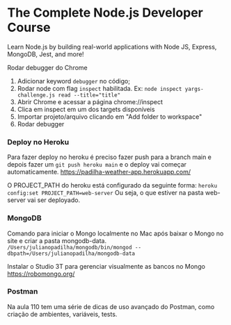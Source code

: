 # The Complete Node.js Developer Course
Learn Node.js by building real-world applications with Node JS, Express, MongoDB, Jest, and more!

Rodar debugger do Chrome
1. Adicionar keyword `debugger` no código;
2. Rodar node com flag `inspect` habilitada. Ex: `node inspect yargs-challenge.js read --title="title"`
3. Abrir Chrome e acessar a página chrome://inspect
4. Clica em inspect em um dos targets disponíveis
5. Importar projeto/arquivo clicando em "Add folder to workspace"
6. Rodar debugger

### Deploy no Heroku
Para fazer deploy no heroku é preciso fazer push para a branch main e depois fazer um `git push heroku main` e o deploy vai começar automaticamente.
https://padilha-weather-app.herokuapp.com/

O PROJECT_PATH do heroku está configurado da seguinte forma:
`heroku config:set PROJECT_PATH=web-server`
Ou seja, o que estiver na pasta web-server vai ser deployado.

### MongoDB
Comando para iniciar o Mongo localmente no Mac após baixar o Mongo no site e criar a pasta mongodb-data.
`/Users/julianopadilha/mongodb/bin/mongod --dbpath=/Users/julianopadilha/mongodb-data`

Instalar o Studio 3T para gerenciar visualmente as bancos no Mongo
https://robomongo.org/

### Postman
Na aula 110 tem uma série de dicas de uso avançado do Postman, como criação de ambientes, variáveis, tests.